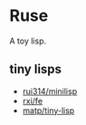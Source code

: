 # Ruse

A toy lisp.

## tiny lisps

* [rui314/minilisp](https://github.com/rui314/minilisp)
* [rxi/fe](https://github.com/rxi/fe)
* [matp/tiny-lisp](https://github.com/matp/tiny-lisp)
